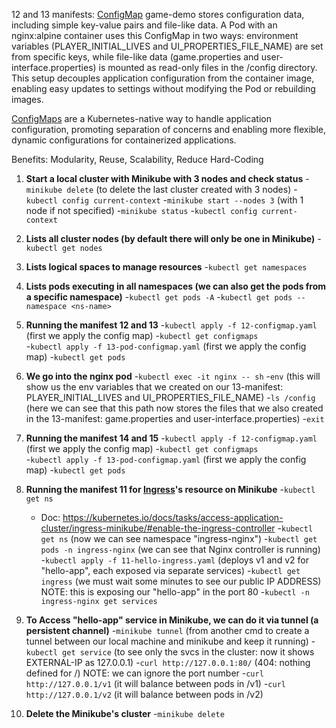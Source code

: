 12 and 13 manifests: 
<u>ConfigMap</u> game-demo stores configuration data, including simple key-value pairs and file-like data. A Pod with an nginx:alpine container uses this ConfigMap in two ways: environment variables (PLAYER_INITIAL_LIVES and UI_PROPERTIES_FILE_NAME) are set from specific keys, while file-like data (game.properties and user-interface.properties) is mounted as read-only files in the /config directory. This setup decouples application configuration from the container image, enabling easy updates to settings without modifying the Pod or rebuilding images.

<u>ConfigMaps</u> are a Kubernetes-native way to handle application configuration, promoting separation of concerns and enabling more flexible, dynamic configurations for containerized applications.

Benefits: Modularity, Reuse, Scalability, Reduce Hard-Coding

1. **Start a local cluster with Minikube with 3 nodes and check status**
   -`minikube delete` (to delete the last cluster created with 3 nodes)
   -`kubectl config current-context`
   -`minikube start --nodes 3`   (with 1 node if not specified)
   -`minikube status`
   -`kubectl config current-context`

2. **Lists all cluster nodes (by default there will only be one in Minikube)**
   -`kubectl get nodes`

3. **Lists logical spaces to manage resources**
   -`kubectl get namespaces`

4. **Lists pods executing in all namespaces (we can also get the pods from a specific namespace)**
   -`kubectl get pods -A`
   -`kubectl get pods --namespace <ns-name>`

5. **Running the manifest 12 and 13**
   -`kubectl apply -f 12-configmap.yaml` (first we apply the config map)
   -`kubectl get configmaps`  
   -`kubectl apply -f 13-pod-configmap.yaml` (first we apply the config map)
   -`kubectl get pods`

6. **We go into the nginx pod**
   -`kubectl exec -it nginx -- sh`
   -`env` (this will show us the env variables that we created on our 13-manifest: PLAYER_INITIAL_LIVES and UI_PROPERTIES_FILE_NAME)
   -`ls /config` (here we can see that this path now stores the files that we also created in the 13-manifest: game.properties and user-interface.properties)
   -`exit`

5. **Running the manifest 14 and 15**
   -`kubectl apply -f 12-configmap.yaml` (first we apply the config map)
   -`kubectl get configmaps`  
   -`kubectl apply -f 13-pod-configmap.yaml` (first we apply the config map)
   -`kubectl get pods`











6. **Running the manifest 11 for <u>Ingress</u>'s resource on Minikube**
   -`kubectl get ns`
   - Doc: https://kubernetes.io/docs/tasks/access-application-cluster/ingress-minikube/#enable-the-ingress-controller
   -`kubectl get ns`  (now we can see namespace "ingress-nginx")
   -`kubectl get pods -n ingress-nginx`  (we can see that Nginx controller is running)
   -`kubectl apply -f 11-hello-ingress.yaml` (deploys v1 and v2 for "hello-app", each exposed via separate services)
   -`kubectl get ingress` (we must wait some minutes to see our public IP ADDRESS) NOTE: this is exposing our "hello-app" in the port 80
   -`kubectl -n ingress-nginx get services`
   
9. **To Access "hello-app" service in Minikube, we can do it via tunnel (a persistent channel)**
   -`minikube tunnel` (from another cmd to create a tunnel between our local machine and minikube and keep it running)
   -`kubectl get service`  (to see only the svcs in the cluster: now it shows EXTERNAL-IP as 127.0.0.1)
   -`curl http://127.0.0.1:80/`  (404: nothing defined for /) NOTE: we can ignore the port number
   -`curl http://127.0.0.1/v1`   (it will balance between pods in /v1)
   -`curl http://127.0.0.1/v2`   (it will balance between pods in /v2)

10. **Delete the Minikube's cluster**
   -`minikube delete`